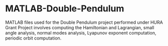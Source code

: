 # MATLAB-Double-Pendulum
MATLAB files used for the Double Pendulum project performed under HURA Grant
Project involves computing the Hamiltonian and Lagrangian, small angle analysis, normal modes analysis, Lyapunov exponent computation, periodic orbit computation.
